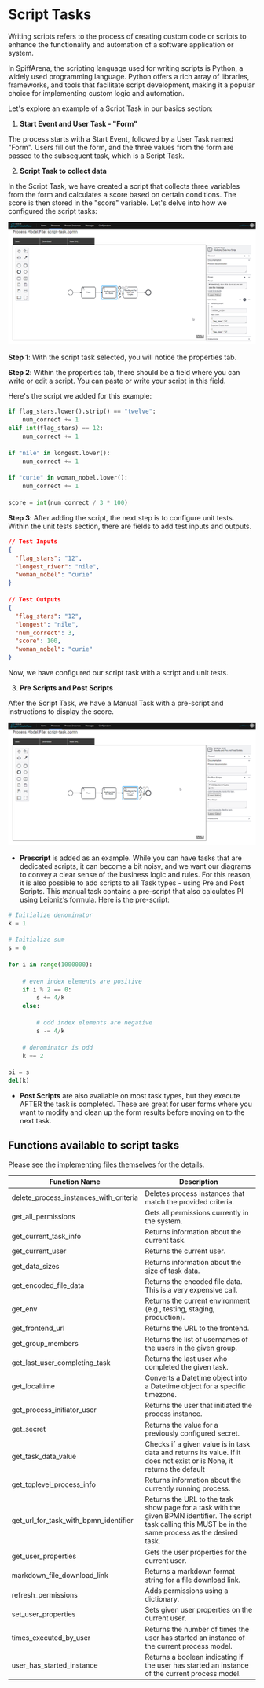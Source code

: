 # Script Tasks
Writing scripts refers to the process of creating custom code or scripts to enhance the functionality and automation of a software application or system.

In SpiffArena, the scripting language used for writing scripts is Python, a widely used programming language.
Python offers a rich array of libraries, frameworks, and tools that facilitate script development, making it a popular choice for implementing custom logic and automation.

Let's explore an example of a Script Task in our basics section:

1. **Start Event and User Task - "Form"**

The process starts with a Start Event, followed by a User Task named "Form".
Users fill out the form, and the three values from the form are passed to the subsequent task, which is a Script Task.

2. **Script Task to collect data**

In the Script Task, we have created a script that collects three variables from the form and calculates a score based on certain conditions.
The score is then stored in the "score" variable.
Let's delve into how we configured the script tasks:

![Script_Task](images/Script_task_example.png)

**Step 1**: With the script task selected, you will notice the properties tab.

**Step 2**: Within the properties tab, there should be a field where you can write or edit a script. You can paste or write your script in this field.

Here's the script we added for this example:

``` python
if flag_stars.lower().strip() == "twelve":
    num_correct += 1
elif int(flag_stars) == 12:
    num_correct += 1

if "nile" in longest.lower():
    num_correct += 1

if "curie" in woman_nobel.lower():
    num_correct += 1

score = int(num_correct / 3 * 100)
```
**Step 3**: After adding the script, the next step is to configure unit tests. Within the unit tests section, there are fields to add test inputs and outputs.

``` json
// Test Inputs
{
  "flag_stars": "12",
  "longest_river": "nile",
  "woman_nobel": "curie"
}

// Test Outputs
{
  "flag_stars": "12",
  "longest": "nile",
  "num_correct": 3,
  "score": 100,
  "woman_nobel": "curie"
}
```
Now, we have configured our script task with a script and unit tests.

3. **Pre Scripts and Post Scripts**

After the Script Task, we have a Manual Task with a pre-script and instructions to display the score.

![Script_Task](images/Pre-post_scripts.png)

- **Prescript** is added as an example. While you can have tasks that are dedicated scripts, it can become a bit noisy, and we want our diagrams to convey a clear sense of the business logic and rules. For this reason, it is also possible to add scripts to all Task types - using Pre and Post Scripts. This manual task contains a pre-script that also calculates PI using Leibniz’s formula. Here is the pre-script:

``` python
# Initialize denominator
k = 1

# Initialize sum
s = 0

for i in range(1000000):

    # even index elements are positive
    if i % 2 == 0:
        s += 4/k
    else:

        # odd index elements are negative
        s -= 4/k

    # denominator is odd
    k += 2

pi = s
del(k)
```

- **Post Scripts** are also available on most task types, but they execute AFTER the task is completed. These are great for user forms where you want to modify and clean up the form results before moving on to the next task.

## Functions available to script tasks

Please see the [implementing files themselves](https://github.com/sartography/spiff-arena/tree/main/spiffworkflow-backend/src/spiffworkflow_backend/scripts) for the details.

| Function Name                     | Description                                                                                  |
|----------------------------------|----------------------------------------------------------------------------------------------|
| delete_process_instances_with_criteria | Deletes process instances that match the provided criteria.                                    |
| get_all_permissions              | Gets all permissions currently in the system.                                                 |
| get_current_task_info            | Returns information about the current task.                                                   |
| get_current_user                 | Returns the current user.                                                                    |
| get_data_sizes                   | Returns information about the size of task data.                                              |
| get_encoded_file_data            | Returns the encoded file data. This is a very expensive call.                                                                                       |                                                                       
| get_env                          | Returns the current environment (e.g., testing, staging, production).                         |
| get_frontend_url                 | Returns the URL to the frontend.                                                             |
| get_group_members                | Returns the list of usernames of the users in the given group.                                |
| get_last_user_completing_task    | Returns the last user who completed the given task.                                           |
| get_localtime                    | Converts a Datetime object into a Datetime object for a specific timezone.                    |
| get_process_initiator_user       | Returns the user that initiated the process instance.                                         |
| get_secret                       | Returns the value for a previously configured secret.                                         |
| get_task_data_value              | Checks if a given value is in task data and returns its value. If it does not exist or is None, it returns the default                               | value.                                 |
| get_toplevel_process_info        | Returns information about the currently running process.                                       |
| get_url_for_task_with_bpmn_identifier | Returns the URL to the task show page for a task with the given BPMN identifier.  The script task calling this MUST be in the same process as the desired task.                  |
| get_user_properties              | Gets the user properties for the current user.                                                |
| markdown_file_download_link      | Returns a markdown format string for a file download link.                                     |
| refresh_permissions              | Adds permissions using a dictionary.                                                          |
| set_user_properties              | Sets given user properties on the current user.                                                |
| times_executed_by_user           | Returns the number of times the user has started an instance of the current process model.    |
| user_has_started_instance        | Returns a boolean indicating if the user has started an instance of the current process model. |